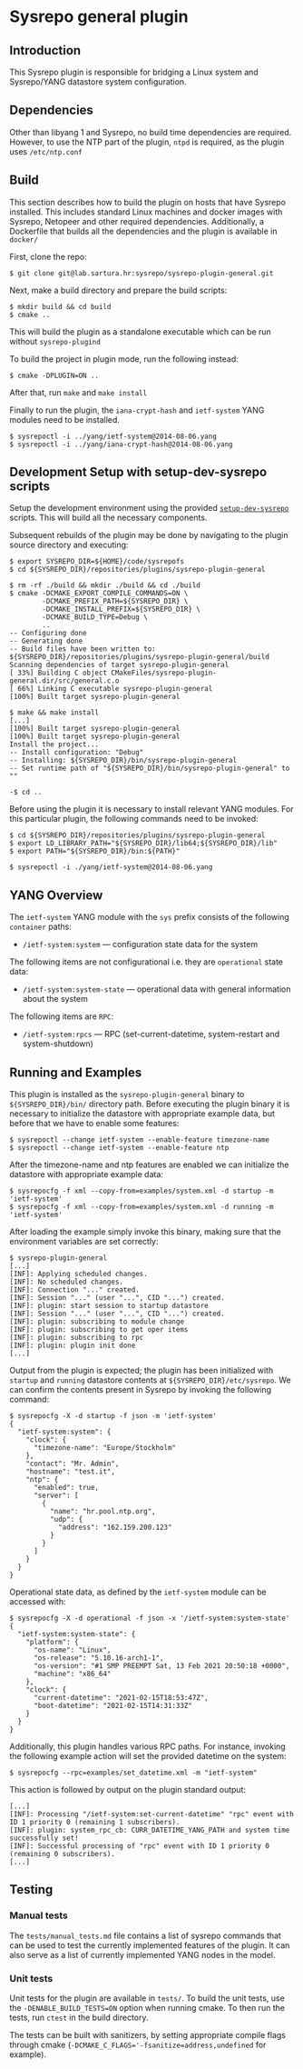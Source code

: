 # Sysrepo general plugin

## Introduction

This Sysrepo plugin is responsible for bridging a Linux system and Sysrepo/YANG datastore system configuration.

## Dependencies
Other than libyang 1 and Sysrepo, no build time dependencies are required.
However, to use the NTP part of the plugin, `ntpd` is required, as the plugin
uses `/etc/ntp.conf`

## Build

This section describes how to build the plugin on hosts that have Sysrepo installed. This 
includes standard Linux machines and docker images with Sysrepo, Netopeer and other required dependencies.
Additionally, a Dockerfile that builds all the dependencies and the plugin is available in `docker/`

First, clone the repo:
```
$ git clone git@lab.sartura.hr:sysrepo/sysrepo-plugin-general.git
```

Next, make a build directory and prepare the build scripts:

```
$ mkdir build && cd build
$ cmake ..
```

This will build the plugin as a standalone executable which can be run without `sysrepo-plugind`

To build the project in plugin mode, run the following instead:

```
$ cmake -DPLUGIN=ON ..
```

After that, run `make` and `make install`

Finally to run the plugin, the `iana-crypt-hash` and `ietf-system` YANG modules need to be installed.

```
$ sysrepoctl -i ../yang/ietf-system@2014-08-06.yang
$ sysrepoctl -i ../yang/iana-crypt-hash@2014-08-06.yang
```

## Development Setup with setup-dev-sysrepo scripts

Setup the development environment using the provided [`setup-dev-sysrepo`](https://github.com/sartura/setup-dev-sysrepo) scripts. This will build all the necessary components.

Subsequent rebuilds of the plugin may be done by navigating to the plugin source directory and executing:

```
$ export SYSREPO_DIR=${HOME}/code/sysrepofs
$ cd ${SYSREPO_DIR}/repositories/plugins/sysrepo-plugin-general

$ rm -rf ./build && mkdir ./build && cd ./build
$ cmake -DCMAKE_EXPORT_COMPILE_COMMANDS=ON \
		-DCMAKE_PREFIX_PATH=${SYSREPO_DIR} \
		-DCMAKE_INSTALL_PREFIX=${SYSREPO_DIR} \
		-DCMAKE_BUILD_TYPE=Debug \
		..
-- Configuring done
-- Generating done
-- Build files have been written to: ${SYSREPO_DIR}/repositories/plugins/sysrepo-plugin-general/build
Scanning dependencies of target sysrepo-plugin-general
[ 33%] Building C object CMakeFiles/sysrepo-plugin-general.dir/src/general.c.o
[ 66%] Linking C executable sysrepo-plugin-general
[100%] Built target sysrepo-plugin-general

$ make && make install
[...]
[100%] Built target sysrepo-plugin-general
[100%] Built target sysrepo-plugin-general
Install the project...
-- Install configuration: "Debug"
-- Installing: ${SYSREPO_DIR}/bin/sysrepo-plugin-general
-- Set runtime path of "${SYSREPO_DIR}/bin/sysrepo-plugin-general" to ""

-$ cd ..
```

Before using the plugin it is necessary to install relevant YANG modules. For this particular plugin, the following commands need to be invoked:

```
$ cd ${SYSREPO_DIR}/repositories/plugins/sysrepo-plugin-general
$ export LD_LIBRARY_PATH="${SYSREPO_DIR}/lib64;${SYSREPO_DIR}/lib"
$ export PATH="${SYSREPO_DIR}/bin:${PATH}"

$ sysrepoctl -i ./yang/ietf-system@2014-08-06.yang
```

## YANG Overview

The `ietf-system` YANG module with the `sys` prefix consists of the following `container` paths:

* `/ietf-system:system` — configuration state data for the system

The following items are not configurational i.e. they are `operational` state data:

* `/ietf-system:system-state` — operational data with general information about the system

The following items are `RPC`:

* `/ietf-system:rpcs` — RPC (set-current-datetime, system-restart and system-shutdown)

## Running and Examples

This plugin is installed as the `sysrepo-plugin-general` binary to `${SYSREPO_DIR}/bin/` directory path. Before executing the plugin binary it is necessary to initialize the datastore with appropriate example data, but before that we have to enable some features:

```
$ sysrepoctl --change ietf-system --enable-feature timezone-name
$ sysrepoctl --change ietf-system --enable-feature ntp
```

After the timezone-name and ntp features are enabled we can initialize the datastore with appropriate example data:

```
$ sysrepocfg -f xml --copy-from=examples/system.xml -d startup -m 'ietf-system'
$ sysrepocfg -f xml --copy-from=examples/system.xml -d running -m 'ietf-system'
```

After loading the example simply invoke this binary, making sure that the environment variables are set correctly:

```
$ sysrepo-plugin-general
[...]
[INF]: Applying scheduled changes.
[INF]: No scheduled changes.
[INF]: Connection "..." created.
[INF]: Session "..." (user "...", CID "...") created.
[INF]: plugin: start session to startup datastore
[INF]: Session "..." (user "...", CID "...") created.
[INF]: plugin: subscribing to module change
[INF]: plugin: subscribing to get oper items
[INF]: plugin: subscribing to rpc
[INF]: plugin: plugin init done
[...]
```

Output from the plugin is expected; the plugin has been initialized with `startup` and `running` datastore contents at `${SYSREPO_DIR}/etc/sysrepo`. We can confirm the contents present in Sysrepo by invoking the following command:

```
$ sysrepocfg -X -d startup -f json -m 'ietf-system'
{
  "ietf-system:system": {
    "clock": {
      "timezone-name": "Europe/Stockholm"
    },
    "contact": "Mr. Admin",
    "hostname": "test.it",
    "ntp": {
      "enabled": true,
      "server": [
        {
          "name": "hr.pool.ntp.org",
          "udp": {
            "address": "162.159.200.123"
          }
        }
      ]
    }
  }
}
```

Operational state data, as defined by the `ietf-system` module can be accessed with:

```
$ sysrepocfg -X -d operational -f json -x '/ietf-system:system-state'
{
  "ietf-system:system-state": {
    "platform": {
      "os-name": "Linux",
      "os-release": "5.10.16-arch1-1",
      "os-version": "#1 SMP PREEMPT Sat, 13 Feb 2021 20:50:18 +0000",
      "machine": "x86_64"
    },
    "clock": {
      "current-datetime": "2021-02-15T18:53:47Z",
      "boot-datetime": "2021-02-15T14:31:33Z"
    }
  }
}
```

Additionally, this plugin handles various RPC paths. For instance, invoking the following example action will set the provided datetime on the system:

```
$ sysrepocfg --rpc=examples/set_datetime.xml -m "ietf-system"
```

This action is followed by output on the plugin standard output:

```
[...]
[INF]: Processing "/ietf-system:set-current-datetime" "rpc" event with ID 1 priority 0 (remaining 1 subscribers).
[INF]: plugin: system_rpc_cb: CURR_DATETIME_YANG_PATH and system time successfully set!
[INF]: Successful processing of "rpc" event with ID 1 priority 0 (remaining 0 subscribers).
[...]
```

## Testing

### Manual tests
The `tests/manual_tests.md` file contains a list of sysrepo commands that can be used to test
the currently implemented features of the plugin.
It can also serve as a list of currently implemented YANG nodes in the model.

### Unit tests
Unit tests for the plugin are available in `tests/`. To build the unit tests, use the `-DENABLE_BUILD_TESTS=ON` option when running cmake. To then run the tests, run `ctest` in the build directory.

The tests can be built with sanitizers, by setting appropriate compile flags through cmake (`-DCMAKE_C_FLAGS='-fsanitize=address,undefined` for example).
